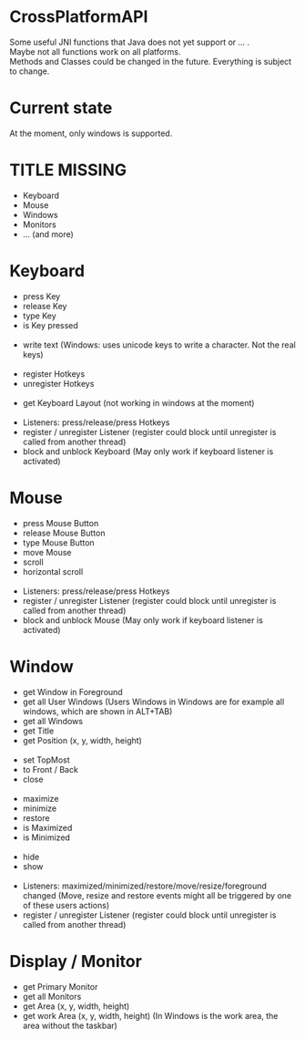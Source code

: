 # CrossPlatformAPI

Some useful JNI functions that Java does not yet support or ... .<br>
Maybe not all functions work on all platforms.<br>
Methods and Classes could be changed in the future. Everything is subject to change.

# Current state
At the moment, only windows is supported.

# TITLE MISSING

- Keyboard
- Mouse
- Windows
- Monitors
- ... (and more)

# Keyboard
- press Key
- release Key
- type Key
- is Key pressed
<br/><br/>
- write text (Windows: uses unicode keys to write a character. Not the real keys)
<br/><br/>
- register Hotkeys
- unregister Hotkeys
<br/><br/>
- get Keyboard Layout (not working in windows at the moment)
<br/><br/>
- Listeners: press/release/press Hotkeys
- register / unregister Listener (register could block until unregister is called from another thread)
- block and unblock Keyboard (May only work if keyboard listener is activated)

# Mouse
- press Mouse Button
- release Mouse Button
- type Mouse Button
- move Mouse
- scroll
- horizontal scroll
<br/><br/>
- Listeners: press/release/press Hotkeys
- register / unregister Listener (register could block until unregister is called from another thread)
- block and unblock Mouse (May only work if keyboard listener is activated)

# Window
- get Window in Foreground
- get all User Windows (Users Windows in Windows are for example all windows, which are shown in ALT+TAB)
- get all Windows
- get Title
- get Position (x, y, width, height)
<br/><br/>
- set TopMost
- to Front / Back
- close
<br/><br/>
- maximize
- minimize
- restore
- is Maximized
- is Minimized
<br/><br/>
- hide
- show
<br/><br/>
- Listeners: maximized/minimized/restore/move/resize/foreground changed (Move, resize and restore events might all be triggered by one of these users actions)
- register / unregister Listener (register could block until unregister is called from another thread)


# Display / Monitor
- get Primary Monitor
- get all Monitors
- get Area (x, y, width, height)
- get work Area (x, y, width, height) (In Windows is the work area, the area without the taskbar)